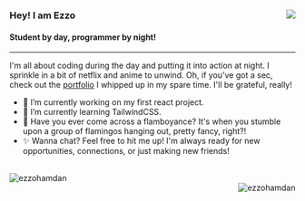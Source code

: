 ### Hey! I am Ezzo <img align="right" src="https://komarev.com/ghpvc/?username=ezzohamdan&label=Profile%20views&color=000000&style=flat" />
#### Student by day, programmer by night! 

<hr/>

I'm all about coding during the day and putting it into action at night. I sprinkle in a bit of netflix and anime to unwind. Oh, if you've got a sec, check out the [portfolio](https://ezzohamdan.github.io/Project-9) I whipped up in my spare time. I'll be grateful, really!

- 🔭 I’m currently working on my first react project.
- 🌱 I’m currently learning TailwindCSS.
- 🌟 Have you ever come across a flamboyance? It's when you stumble upon a group of flamingos hanging out, pretty fancy, right?!
- ✨ Wanna chat? Feel free to hit me up! I'm always ready for new opportunities, connections, or just making new friends!

<p><br/><img align="left" src="https://github-readme-streak-stats.herokuapp.com/?user=ezzohamdan&theme=dark" alt="ezzohamdan" /> <br/> <img align="right" src="https://github-readme-stats.vercel.app/api/top-langs?username=ezzohamdan&show_icons=true&theme=dark&locale=en&layout=compact" alt="ezzohamdan" /></p>
